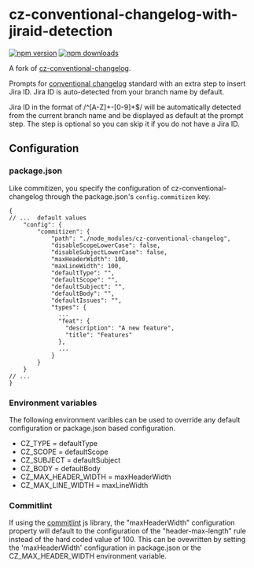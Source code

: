 # cz-conventional-changelog-with-jiraid-detection

[![npm version](https://img.shields.io/npm/v/cz-conventional-changelog-with-jiraid-detection.svg?style=flat)](https://www.npmjs.org/package/cz-conventional-changelog-with-jiraid-detection)
[![npm downloads](https://img.shields.io/npm/dm/cz-conventional-changelog-with-jiraid-detection.svg?style=flat)](http://npm-stat.com/charts.html?package=cz-conventional-changelog-with-jiraid-detection&from=2020-09-16)

A fork of [cz-conventional-changelog](https://github.com/commitizen/cz-conventional-changelog).

Prompts for [conventional changelog](https://github.com/conventional-changelog/conventional-changelog) standard with an extra step to insert Jira ID. Jira ID is auto-detected from your branch name by default.

Jira ID in the format of /^[A-Z]+-[0-9]+\$/ will be automatically detected from the current branch name and be displayed as default at the prompt step. The step is optional so you can skip it if you do not have a Jira ID.

## Configuration

### package.json

Like commitizen, you specify the configuration of cz-conventional-changelog through the package.json's `config.commitizen` key.

```json5
{
// ...  default values
    "config": {
        "commitizen": {
            "path": "./node_modules/cz-conventional-changelog",
            "disableScopeLowerCase": false,
            "disableSubjectLowerCase": false,
            "maxHeaderWidth": 100,
            "maxLineWidth": 100,
            "defaultType": "",
            "defaultScope": "",
            "defaultSubject": "",
            "defaultBody": "",
            "defaultIssues": "",
            "types": {
              ...
              "feat": {
                "description": "A new feature",
                "title": "Features"
              },
              ...
            }
        }
    }
// ...
}
```

### Environment variables

The following environment varibles can be used to override any default configuration or package.json based configuration.

- CZ_TYPE = defaultType
- CZ_SCOPE = defaultScope
- CZ_SUBJECT = defaultSubject
- CZ_BODY = defaultBody
- CZ_MAX_HEADER_WIDTH = maxHeaderWidth
- CZ_MAX_LINE_WIDTH = maxLineWidth

### Commitlint

If using the [commitlint](https://github.com/conventional-changelog/commitlint) js library, the "maxHeaderWidth" configuration property will default to the configuration of the "header-max-length" rule instead of the hard coded value of 100. This can be ovewritten by setting the 'maxHeaderWidth' configuration in package.json or the CZ_MAX_HEADER_WIDTH environment variable.
